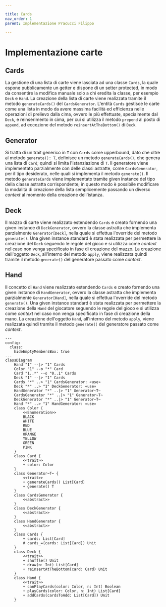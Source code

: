 ```yaml
---

title: Cards
nav_order: 1
parent: Implementazione Pracucci Filippo

---
```


# Implementazione carte

## Cards

La gestione di una lista di carte viene lasciata ad una classe `Cards`, la quale espone pubblicamente un getter e
dispone di un setter protected, in modo da consentire la modifica manuale solo a chi eredita la classe, per esempio
`Deck` e `Hand`. La creazione della lista di carte viene realizzata tramite il metodo `generateCards()` del
`CardsGenerator`. L'entità `Cards` gestisce le carte come una lista in modo da avere massima facilità ed efficienza
nelle operazioni di prelievo dalla cima, ovvero le più effettuate, specialmente dal `Deck`, e reinserimento in cima,
per cui si utilizza il metodo `prepend` al posto di `append`, ad eccezione del metodo `reinsertAtTheBottom()` di `Deck`.

## Generator

Si tratta di un trait generico in `T` con `Cards` come upperbound, dato che oltre al metodo `generate(): T`, definisce
un metodo `generateCards()`, che genera una lista di `Card`; quindi si limita l'istanziazione di `T`. Il generatore
viene implementato parzialmente con delle classi astratte, come `CardsGenerator`, per il tipo desiderato, nelle quali
si implementa il metodo `generate()`. Il metodo `generateCards` viene implementato tramite given instance del tipo della
classe astratta corrispondente; in questo modo è possibile modificare la modalità di creazione della lista semplicemente
passando un diverso _context_ al momento della creazione dell'istanza.

## Deck

Il mazzo di carte viene realizzato estendendo `Cards` e creato fornendo una given instance di `DeckGenerator`, ovvero la
classe astratta che implementa parzialmente `Generator[Deck]`, nella quale si effettua l'override del metodo
`generate()`. Una given instance standard è stata realizzata per permettere la creazione del `Deck` seguendo le regole
del gioco e si utilizza come _context_ nel caso non venga specificato in fase di creazione del mazzo. La creazione
dell'oggetto `Deck`, all'interno del metodo `apply`, viene realizzata quindi tramite il metodo `generate()` del
generatore passato come _context_.

## Hand

Il concetto di `Hand` viene realizzato estendendo `Cards` e creato fornendo una given instance di `HandGenerator`,
ovvero la classe astratta che implementa parzialmente `Generator[Hand]`, nella quale si effettua l'override del metodo
`generate()`. Una given instance standard è stata realizzata per permettere la creazione della `Hand` del giocatore
seguendo le regole del gioco e si utilizza come _context_ nel caso non venga specificato in fase di creazione della
mano. La creazione dell'oggetto `Hand`, all'interno del metodo `apply`, viene realizzata quindi tramite il metodo
`generate()` del generatore passato come _context_.

```mermaid
---
config:
  class:
    hideEmptyMembersBox: true
---
classDiagram
    Hand "1" --|> "1" Cards
    Color "1" --o "*" Card
    Card "1..*" --o "0..1" Cards
    Deck "1" --|> "1" Cards
    Cards "*" ..> "1" CardsGenerator: «use»
    Deck "*" ..> "1" DeckGenerator: «use»
    HandGenerator "*" ..|> "1" Generator~T~
    CardsGenerator "*" ..|> "1" Generator~T~
    DeckGenerator "*" ..|> "1" Generator~T~
    Hand "*" ..> "1" HandGenerator: «use»
    class Color {
        <<Enumeration>>
        BLACK
        WHITE
        RED
        BLUE
        ORANGE
        YELLOW
        GREEN
        PINK
    }
    class Card {
        <<trait>>
        + color: Color
    }
    class Generator~T~ {
        <<trait>>
        + generateCards() List[Card]
        + generate() T
    }
    class CardsGenerator {
        <<abstract>>
    }
    class DeckGenerator {
        <<abstract>>
    }
    class HandGenerator {
        <<abstract>>
    }
    class Cards {
        + cards: List[Card]
        # cards_=(cards: List[Card]) Unit
    }
    class Deck {
        <<trait>>
        + shuffle() Unit
        + draw(n: Int) List[Card]
        + reinsertAtTheBottom(card: Card) Unit
    }
    class Hand {
        <<trait>>
        + canPlayCards(color: Color, n: Int) Boolean
        + playCards(color: Color, n: Int) List[Card]
        + addCards(cardsToAdd: List[Card]) Unit
    }
```